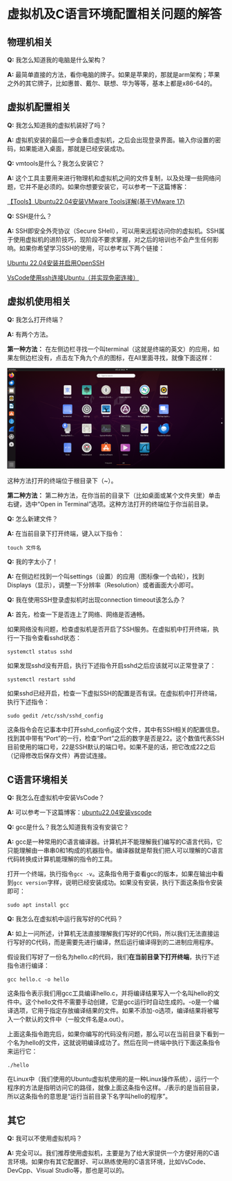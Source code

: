 # 虚拟机及C语言环境配置相关问题的解答

## 物理机相关

**Q:** 我怎么知道我的电脑是什么架构？

**A:** 最简单直接的方法，看你电脑的牌子。如果是苹果的，那就是arm架构；苹果之外的其它牌子，比如惠普、戴尔、联想、华为等等，基本上都是x86-64的。

## 虚拟机配置相关

**Q:** 我怎么知道我的虚拟机装好了吗？

**A:** 虚拟机安装的最后一步会重启虚拟机，之后会出现登录界面。输入你设置的密码，如果能进入桌面，那就是已经安装成功。

**Q:** vmtools是什么？我怎么安装它？

**A:** 这个工具主要用来进行物理机和虚拟机之间的文件复制，以及处理一些网络问题，它并不是必须的。如果你想要安装它，可以参考一下这篇博客：

[【Tools】Ubuntu22.04安装VMware Tools详解(基于VMware 17)](https://blog.csdn.net/dengjin20104042056/article/details/131737193)

**Q:** SSH是什么？

**A:** SSH即安全外壳协议（Secure SHell），可以用来远程访问你的虚拟机。SSH属于使用虚拟机的进阶技巧，现阶段不要求掌握，对之后的培训也不会产生任何影响。如果你希望学习SSH的使用，可以参考以下两个链接：

[Ubuntu 22.04安装并启用OpenSSH](https://cn.linux-console.net/?p=14853)

[VsCode使用ssh连接Ubuntu（并实现免密连接）](https://blog.csdn.net/qq_47771099/article/details/134477508)


## 虚拟机使用相关

**Q:** 我怎么打开终端？

**A:** 有两个方法。

**第一种方法：** 在左侧边栏寻找一个叫terminal（这就是终端的英文）的应用，如果左侧边栏没有，点击左下角九个点的图标，在All里面寻找，就像下面这样：

![图片](image/q&a_1/terminal1.png)

这种方法打开的终端位于根目录下（~）。

**第二种方法：** 第二种方法，在你当前的目录下（比如桌面或某个文件夹里）单击右键，选中“Open in Terminal”选项。这种方法打开的终端位于你当前目录。

**Q:** 怎么新建文件？

**A:** 在当前目录下打开终端，键入以下指令：

```shell
touch 文件名
```

**Q:** 我的字太小了！

**A:** 在侧边栏找到一个叫settings（设置）的应用（图标像一个齿轮），找到Displays（显示），调整一下分辨率（Resolution）或者画面大小即可。

**Q:** 我在使用SSH登录虚拟机时出现connection timeout该怎么办？

**A:** 首先，检查一下是否连上了网络、网络是否通畅。

如果网络没有问题，检查虚拟机是否开启了SSH服务。在虚拟机中打开终端，执行一下指令查看sshd状态：

```shell
systemctl status sshd
```

如果发现sshd没有开启，执行下述指令开启sshd之后应该就可以正常登录了：

```shell
systemctl restart sshd
```

如果sshd已经开启，检查一下虚拟SSH的配置是否有误。在虚拟机中打开终端，执行下述指令：

```shell
sudo gedit /etc/ssh/sshd_config
```

这条指令会在记事本中打开sshd_config这个文件，其中有SSH相关的配置信息。找到其中带有“Port”的一行，检查“Port”之后的数字是否是22。这个数值代表SSH目前使用的端口号，22是SSH默认的端口号。如果不是的话，把它改成22之后（记得修改后保存文件）再尝试连接。

## C语言环境相关

**Q:** 我怎么在虚拟机中安装VsCode？

**A:** 可以参考一下这篇博客：[ubuntu22.04安装vscode](https://blog.csdn.net/iiloveChina/article/details/139294306)

**Q:** gcc是什么？我怎么知道我有没有安装它？

**A:** gcc是一种常用的C语言编译器。计算机并不能理解我们编写的C语言代码，它只能理解由一串串0和1构成的机器指令。编译器就是帮我们把人可以理解的C语言代码转换成计算机能理解的指令的工具。

打开一个终端，执行指令`gcc -v`。这条指令用于查看gcc的版本，如果在输出中看到`gcc version`字样，说明已经安装成功。如果没有安装，执行下面这条指令安装即可：

```shell
sudo apt install gcc
```

**Q:** 我怎么在虚拟机中运行我写好的C代码？

**A:** 如上一问所述，计算机无法直接理解我们写好的C代码，所以我们无法直接运行写好的C代码，而是需要先进行编译，然后运行编译得到的二进制应用程序。

假设我们写好了一份名为hello.c的代码，我们**在当前目录下打开终端**，执行下述指令进行编译：

```shell
gcc hello.c -o hello
```

这条指令表示我们用gcc工具编译hello.c，并将编译结果写入一个名叫hello的文件中。这个hello文件不需要手动创建，它是gcc运行时自动生成的。-o是一个编译选项，它用于指定存放编译结果的文件。如果不添加-o选项，编译结果将被写入一个默认的文件中（一般文件名是a.out）。

上面这条指令跑完后，如果你编写的代码没有问题，那么可以在当前目录下看到一个名为hello的文件，这就说明编译成功了。然后在同一终端中执行下面这条指令来运行它：

```shell
./hello
```

在Linux中（我们使用的Ubuntu虚拟机使用的是一种Linux操作系统），运行一个程序的方法是指明访问它的路径，就像上面这条指令这样。./表示的是当前目录，所以这条指令的意思是“运行当前目录下名字叫hello的程序”。

## 其它

**Q:** 我可以不使用虚拟机吗？

**A:** 完全可以。我们推荐使用虚拟机，主要是为了给大家提供一个方便好用的C语言环境。如果你有其它配置好、可以熟练使用的C语言环境，比如VsCode、DevCpp、Visual Studio等，那也是可以的。
